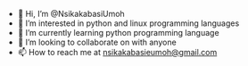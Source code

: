 - 👋 Hi, I’m @NsikakabasiUmoh
- 👀 I’m interested in python and linux programming languages
- 🌱 I’m currently learning python programming language
- 💞️ I’m looking to collaborate on with anyone
- 📫 How to reach me at nsikakabasieumoh@gmail.com

<!---
NsikakabasiUmoh/NsikakabasiUmoh is a ✨ special ✨ repository because its `README.md` (this file) appears on your GitHub profile.
You can click the Preview link to take a look at your changes.
--->
